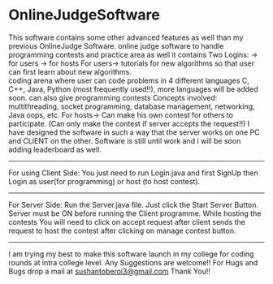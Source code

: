 # OnlineJudgeSoftware
This software contains some other advanced features as well than my previous OnlineJudge Software.
online judge software to handle programming contests and practice area as well 
it contains Two Logins:
-> for users 
-> for hosts
For users-> 
tutorials for new algorithms so that user can first learn about new algorithms.  
coding arena where user can code problems in 4 different languages C, C++, Java, Python (most frequently used!!), more 
languages will be added soon.
can also give programming contests 
Concepts involved: multithreading, socket programming, database management, networking, Java oops, etc.
For hosts->
Can make his own contest for others to participate.
(Can only make the contest if server accepts the request!!)
I have designed the software in such a way that the server works on one PC and CLIENT on the other.
Software is still until work and i will be soon adding leaderboard as well.

----------------------------------------------------------------------------------------------

For using Client Side:
You just need to run Login.java and first SignUp then Login as user(for programming) or host (to host contest).

----------------------------------------------------------------------------------------------

For Server Side:
Run the Server.java file.
Just click the Start Server Button.
Server must be ON before running the Client programme.
While hosting the contests You will need to click on accept request after client sends the request to host 
the contest after clicking on manage contest button.

-----------------------------------------------------------------------------------------------

I am trying my best to make this software launch in my college for coding rounds at intra college level.
Any Suggestions are welcome!!
For Hugs and Bugs drop a mail at sushantoberoi3@gmail.com
Thank You!!
